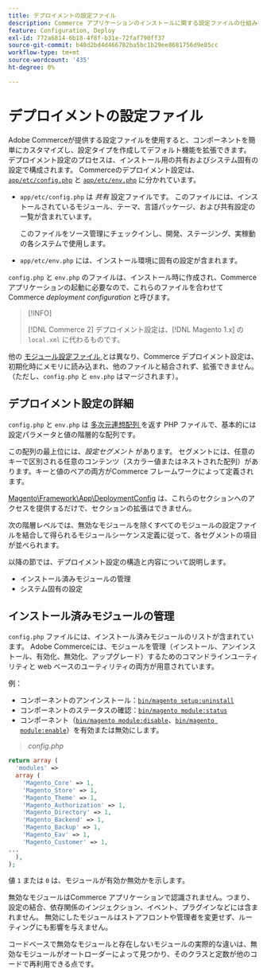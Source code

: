 ```yaml
---
title: デプロイメントの設定ファイル
description: Commerce アプリケーションのインストールに関する設定ファイルの仕組みを理解します。
feature: Configuration, Deploy
exl-id: 772a6814-6b18-4f8f-b31e-72faf790ff37
source-git-commit: b40d2bd4d466782ba5bc1b29ee8681756d9e85cc
workflow-type: tm+mt
source-wordcount: '435'
ht-degree: 0%

---
```


# デプロイメントの設定ファイル

Adobe Commerceが提供する設定ファイルを使用すると、コンポーネントを簡単にカスタマイズし、設定タイプを作成してデフォルト機能を拡張できます。 デプロイメント設定のプロセスは、インストール用の共有およびシステム固有の設定で構成されます。 Commerceのデプロイメント設定は、[`app/etc/config.php`](../reference/config-reference-configphp.md) と [`app/etc/env.php`](../reference/config-reference-envphp.md) に分かれています。

- `app/etc/config.php` は _共有_ 設定ファイルです。
このファイルには、インストールされているモジュール、テーマ、言語パッケージ、および共有設定の一覧が含まれています。

  このファイルをソース管理にチェックインし、開発、ステージング、実稼動の各システムで使用します。

- `app/etc/env.php` には、インストール環境に固有の設定が含まれます。

`config.php` と `env.php` のファイルは、インストール時に作成され、Commerce アプリケーションの起動に必要なので、これらのファイルを合わせてCommerce _deployment configuration_ と呼びます。

>[!INFO]
>
>[!DNL Commerce 2] デプロイメント設定は、[!DNL Magento 1.x] の `local.xml` に代わるものです。

他の [ モジュール設定ファイル ](../reference/module-files.md) とは異なり、Commerce デプロイメント設定は、初期化時にメモリに読み込まれ、他のファイルと結合されず、拡張できません。 （ただし、`config.php` と `env.php` はマージされます）。

## デプロイメント設定の詳細

`config.php` と `env.php` は [ 多次元連想配列 ](https://www.w3schools.com:443/php/php_arrays.asp) を返す PHP ファイルで、基本的には設定パラメータと値の階層的な配列です。

この配列の最上位には、_設定セグメント_ があります。 セグメントには、任意のキーで区別される任意のコンテンツ（スカラー値またはネストされた配列）があります。キーと値のペアの両方がCommerce フレームワークによって定義されます。

[Magento\Framework\App\DeploymentConfig](https://github.com/magento/magento2/blob/2.4/lib/internal/Magento/Framework/App/DeploymentConfig.php) は、これらのセクションへのアクセスを提供するだけで、セクションの拡張はできません。

次の階層レベルでは、無効なモジュールを除くすべてのモジュールの設定ファイルを結合して得られるモジュールシーケンス定義に従って、各セグメントの項目が並べられます。

以降の節では、デプロイメント設定の構造と内容について説明します。

- インストール済みモジュールの管理
- システム固有の設定

## インストール済みモジュールの管理

`config.php` ファイルには、インストール済みモジュールのリストが含まれています。 Adobe Commerceには、モジュールを管理（インストール、アンインストール、有効化、無効化、アップグレード）するためのコマンドラインユーティリティと web ベースのユーティリティの両方が用意されています。

例：

- コンポーネントのアンインストール：[`bin/magento setup:uninstall`](../../installation/tutorials/uninstall-modules.md)
- コンポーネントのステータスの確認：[`bin/magento module:status`](https://devdocs.magento.com/guides/v2.4/reference/cli/magento.html#modulestatus)
- コンポーネント（[`bin/magento module:disable`](../../installation/tutorials/manage-modules.md)、[`bin/magento module:enable`](../../installation/tutorials/manage-modules.md)）を有効または無効にします。

> _config.php_

```php
return array (
  'modules' =>
  array (
    'Magento_Core' => 1,
    'Magento_Store' => 1,
    'Magento_Theme' => 1,
    'Magento_Authorization' => 1,
    'Magento_Directory' => 1,
    'Magento_Backend' => 1,
    'Magento_Backup' => 1,
    'Magento_Eav' => 1,
    'Magento_Customer' => 1,
...
  ),
);
```

値 `1` または `0` は、モジュールが有効か無効かを示します。

無効なモジュールはCommerce アプリケーションで認識されません。つまり、設定の結合、依存関係のインジェクション、イベント、プラグインなどには含まれません。 無効にしたモジュールはストアフロントや管理者を変更せず、ルーティングにも影響を与えません。

コードベースで無効なモジュールと存在しないモジュールの実際的な違いは、無効なモジュールがオートローダーによって見つかり、そのクラスと定数が他のコードで再利用できる点です。
